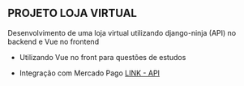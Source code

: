 ## PROJETO LOJA VIRTUAL

Desenvolvimento de uma loja virtual utilizando django-ninja (API) no backend e Vue no frontend 

- Utilizando Vue no front para questões de estudos

- Integração com Mercado Pago [LINK - API](https://www.mercadopago.com.br/developers/pt/docs/sdks-library/server-side)
